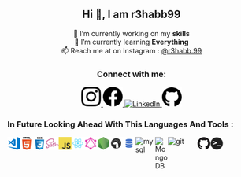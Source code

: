 

<!--
**r3habb99/r3habb99** is a ✨ _special_ ✨ repository because its `README.md` (this file) appears on your GitHub profile.

Here are some ideas to get you started:

- 🔭 I’m currently working on ...
- 🌱 I’m currently learning ...
- 👯 I’m looking to collaborate on ...
- 🤔 I’m looking for help with ...
- 💬 Ask me about ...
- 📫 How to reach me: ...
- 😄 Pronouns: ...
- ⚡ Fun fact: ...
-->

<h2 align="center"> Hi 👋, I am r3habb99</h2>

<!-- <img src="https://github-readme-stats.vercel.app/api/?username=r3habb99&show_icons=true" alt="git stats"> -->


<p align="center">
🔭 I’m currently working on my <b>skills</b> <br/>
 🌱 I’m currently learning <b>Everything</b><br/>
 📫 Reach me at on Instagram : <a href="https://www.instagram.com/r3habb.99">@r3habb.99</a><br/>
 </p>

<h3 align="center">Connect with me:</h3>
<p align="center" color= "white">

<a href="https://www.instagram.com/r3habb.99/"> 
    <img src="https://raw.githubusercontent.com/priyanshuraj24/images/7f532054ceac46ca913bcb79966f9b11aa7c4212/Icon%20awesome-instagram.svg" width="40" />
</a>
<a href="https://www.facebook.com/rishabh.prajapati.77920/"> 
    <img src="https://raw.githubusercontent.com/priyanshuraj24/images/7f532054ceac46ca913bcb79966f9b11aa7c4212/Icon%20awesome-facebook.svg" width="40" />
</a>
<a  href="https://www.linkedin.com/in/rishabh-prajapati-a37137198/">
    <img  alt="LinkedIn" src="https://cdn.jsdelivr.net/npm/simple-icons@v3/icons/linkedin.svg" width="40" />
</a>
<a href="https://github.com/r3habb99"> 
    <img src="https://raw.githubusercontent.com/priyanshuraj24/images/7f532054ceac46ca913bcb79966f9b11aa7c4212/Icon%20awesome-github.svg"  width="40" />
</a>



### In Future Looking Ahead With This Languages And Tools :

[<img align="left" alt="Visual Studio Code" width="26px" src="https://raw.githubusercontent.com/github/explore/80688e429a7d4ef2fca1e82350fe8e3517d3494d/topics/visual-studio-code/visual-studio-code.png" />][repo]
[<img align="left" alt="html5" width="26px" src="https://raw.githubusercontent.com/github/explore/80688e429a7d4ef2fca1e82350fe8e3517d3494d/topics/html/html.png" />][repo]
[<img align="left" alt="CSS3" width="26px" src="https://raw.githubusercontent.com/github/explore/80688e429a7d4ef2fca1e82350fe8e3517d3494d/topics/css/css.png" />][repo]
[<img align="left" alt="sass" width="26px" src="https://raw.githubusercontent.com/github/explore/80688e429a7d4ef2fca1e82350fe8e3517d3494d/topics/sass/sass.png" />][repo]
[<img align="left" alt="JavaScript" width="26px" src="https://raw.githubusercontent.com/github/explore/80688e429a7d4ef2fca1e82350fe8e3517d3494d/topics/javascript/javascript.png" />][repo]
[<img align="left" alt="react" width="26px" src="https://raw.githubusercontent.com/github/explore/80688e429a7d4ef2fca1e82350fe8e3517d3494d/topics/react/react.png" />][repo]
[<img align="left" alt="graphql" width="26px" src="https://raw.githubusercontent.com/github/explore/80688e429a7d4ef2fca1e82350fe8e3517d3494d/topics/graphql/graphql.png" />][repo]
[<img align="left" alt="Node.js" width="26px" src="https://raw.githubusercontent.com/github/explore/80688e429a7d4ef2fca1e82350fe8e3517d3494d/topics/nodejs/nodejs.png" />][repo]
[<img align="left" alt="deno" width="26px" src="https://raw.githubusercontent.com/github/explore/361e2821e2dea67711cde99c9c40ed357061cf27/topics/deno/deno.png" />][repo]
[<img align="left" alt="SQL" width="26px" src="https://raw.githubusercontent.com/github/explore/80688e429a7d4ef2fca1e82350fe8e3517d3494d/topics/sql/sql.png" />][repo]
[<img align="left" alt="mysql" width="40px" src="https://labs.mysql.com/common/logos/mysql-logo.svg?v2" />][repo]
[<img align="left" alt="MongoDB" width="26px" src="https://www.mongodb.com/assets/images/global/favicon.ico" />][repo]
[<img align="left" alt="git" width="60" src="https://git-scm.com/images/logo@2x.png" />][repo]
[<img align="left" alt="GitHub" width="26px" src="https://raw.githubusercontent.com/github/explore/78df643247d429f6cc873026c0622819ad797942/topics/github/github.png" />][repo]
[<img align="left" alt="html5" width="26px" src="https://raw.githubusercontent.com/github/explore/80688e429a7d4ef2fca1e82350fe8e3517d3494d/topics/terminal/terminal.png" />][repo]

<br />

[repo]: https://github.com/r3habb99

</p>
